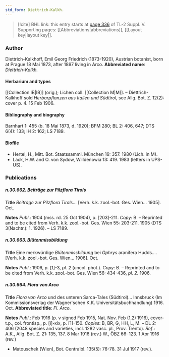 ```yaml
---
std_form: Diettrich-Kalkh.
---
```


> [!cite] BHL link: this entry starts at [page 336](https://www.biodiversitylibrary.org/page/33259382) of TL-2 Suppl. V.
> Supporting pages: [[Abbreviations|abbreviations]], [[Layout key|layout key]].

### Author

Diettrich-Kalkhoff, Emil Georg Friedrich (1873-1920), Austrian botanist, born at Prague 18 Mai 1873, after 1897 living in Arco. 
**Abbreviated name**: *Diettrich-Kalkh.*

#### Herbarium and types

[[Collection IB|IB]] (orig.); Lichen coll. [[Collection M|M]]. – Diettrich-Kalkhoff sold *Herbarpflanzen aus Italien und Südtirol*, see Allg. Bot. Z. 12(2): cover p. 4. 15 Feb 1906.

#### Bibliography and biography

Barnhart 1: 455 (b. 18 Mai 1873, d. 1920); BFM 280; BL 2: 406, 647; DTS 6(4): 133; IH 2: 162; LS 7189.

#### Biofile

- Hertel, H., Mitt. Bot. Staatssamml. München 16: 357. 1980 (Lich. in M).
- Lack, H.W. and O. von Sydow, Willdenowia 13: 419. 1983 (letters in UPS-US).

### Publications

##### n.30.662. Beiträge zur Pilzflora Tirols

**Title**
*Beiträge zur Pilzflora Tirols*... \[Verh. k.k. zool.-bot. Ges. Wien... 1905\]. Oct.

**Notes**
*Publ*.: 1904 (mss. rd. 25 Oct 1904), p. \[203\]-211. *Copy*: B. – Reprinted and to be cited from Verh. k.k. zool.-bot. Ges. Wien 55: 203-211. 1905 (DTS 3(Nachtr.): 1. 1926). – LS 7189.

##### n.30.663. Blütenmissbildung

**Title**
Eine merkwürdige *Blütenmissbildung* bei *Ophrys* aranifera Hudds.... \[Verh. k.k. zool.-bot. Ges. Wien... 1906\]. Oct.

**Notes**
*Publ*.: 1906, p. \[1\]-3, *pl. 2* (uncol. phot.). *Copy*: B. – Reprinted and to be cited from Verh. k.k. zool.-bot. Ges. Wien 56: 434-436, *pl. 2.* 1906.

##### n.30.664. Flora von Arco

**Title**
*Flora von Arco* und des unteren Sarca-Tales (Südtirol)... Innsbruck (Im Kommissionsverlag der Wagner'schen K.K. Universitätsbuchhandlung) 1916. Oct.
**Abbreviated title**: *Fl. Arco*.

**Notes**
*Publ*.: Feb 1916 (p. v signed Feb 1915, Nat. Nov. Feb (1,2) 1916), cover-t.p., col. frontisp., p. \[i\]-xix, p. \[1\]-150. *Copies*: B, BR, G, HH, L, M. – DL 2: 406 (2048 species and varieties, incl. 1282 vasc. pl., Prov. Trento).
*Ref*.: A.K., Allg. Bot. Z. 21: 135, 137. 8 Mar 1916 (rev.) W., ÖBZ 66: 123. 1 Apr 1916 (rev.)
- Matouschek (Wien), Bot. Centralbl. 135(5): 76-78. 31 Jul 1917 (rev.).

